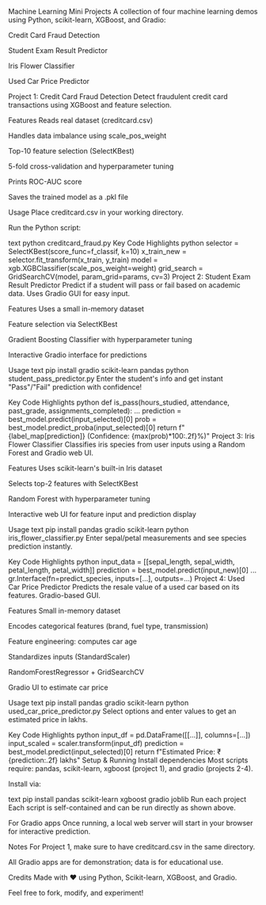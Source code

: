 Machine Learning Mini Projects
A collection of four machine learning demos using Python, scikit-learn, XGBoost, and Gradio:

Credit Card Fraud Detection

Student Exam Result Predictor

Iris Flower Classifier

Used Car Price Predictor

Project 1: Credit Card Fraud Detection
Detect fraudulent credit card transactions using XGBoost and feature selection.

Features
Reads real dataset (creditcard.csv)

Handles data imbalance using scale_pos_weight

Top-10 feature selection (SelectKBest)

5-fold cross-validation and hyperparameter tuning

Prints ROC-AUC score

Saves the trained model as a .pkl file

Usage
Place creditcard.csv in your working directory.

Run the Python script:

text
python creditcard_fraud.py
Key Code Highlights
python
selector = SelectKBest(score_func=f_classif, k=10)
x_train_new = selector.fit_transform(x_train, y_train)
model = xgb.XGBClassifier(scale_pos_weight=weight)
grid_search = GridSearchCV(model, param_grid=params, cv=3)
Project 2: Student Exam Result Predictor
Predict if a student will pass or fail based on academic data. Uses Gradio GUI for easy input.

Features
Uses a small in-memory dataset

Feature selection via SelectKBest

Gradient Boosting Classifier with hyperparameter tuning

Interactive Gradio interface for predictions

Usage
text
pip install gradio scikit-learn pandas
python student_pass_predictor.py
Enter the student's info and get instant "Pass"/"Fail" prediction with confidence!

Key Code Highlights
python
def is_pass(hours_studied, attendance, past_grade, assignments_completed):
    ...
    prediction = best_model.predict(input_selected)[0]
    prob = best_model.predict_proba(input_selected)[0]
    return f"{label_map[prediction]} (Confidence: {max(prob)*100:.2f}%)"
Project 3: Iris Flower Classifier
Classifies iris species from user inputs using a Random Forest and Gradio web UI.

Features
Uses scikit-learn's built-in Iris dataset

Selects top-2 features with SelectKBest

Random Forest with hyperparameter tuning

Interactive web UI for feature input and prediction display

Usage
text
pip install pandas gradio scikit-learn
python iris_flower_classifier.py
Enter sepal/petal measurements and see species prediction instantly.

Key Code Highlights
python
input_data = [[sepal_length, sepal_width, petal_length, petal_width]]
prediction = best_model.predict(input_new)[0]
...
gr.Interface(fn=predict_species, inputs=[...], outputs=...)
Project 4: Used Car Price Predictor
Predicts the resale value of a used car based on its features. Gradio-based GUI.

Features
Small in-memory dataset

Encodes categorical features (brand, fuel type, transmission)

Feature engineering: computes car age

Standardizes inputs (StandardScaler)

RandomForestRegressor + GridSearchCV

Gradio UI to estimate car price

Usage
text
pip install pandas gradio scikit-learn
python used_car_price_predictor.py
Select options and enter values to get an estimated price in lakhs.

Key Code Highlights
python
input_df = pd.DataFrame([[...]], columns=[...])
input_scaled = scaler.transform(input_df)
prediction = best_model.predict(input_selected)[0]
return f"Estimated Price: ₹{prediction:.2f} lakhs"
Setup & Running
Install dependencies
Most scripts require:
pandas, scikit-learn, xgboost (project 1), and gradio (projects 2-4).

Install via:

text
pip install pandas scikit-learn xgboost gradio joblib
Run each project
Each script is self-contained and can be run directly as shown above.

For Gradio apps
Once running, a local web server will start in your browser for interactive prediction.

Notes
For Project 1, make sure to have creditcard.csv in the same directory.

All Gradio apps are for demonstration; data is for educational use.

Credits
Made with ❤️ using Python, Scikit-learn, XGBoost, and Gradio.

Feel free to fork, modify, and experiment!

